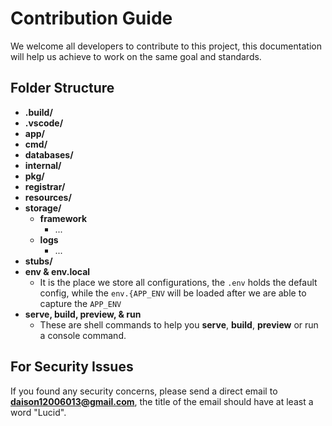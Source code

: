 # Contribution Guide

We welcome all developers to contribute to this project, this documentation will help us achieve to work on the same goal and standards.

## Folder Structure

- **.build/**
- **.vscode/**
- **app/**
- **cmd/**
- **databases/**
- **internal/**
- **pkg/**
- **registrar/**
- **resources/**
- **storage/**
  - **framework**
    - ...
  - **logs**
    - ...
- **stubs/**
- **env & env.local**
  - It is the place we store all configurations, the `.env` holds the default config, while the `env.{APP_ENV` will be loaded after we are able to capture the `APP_ENV`
- **serve, build, preview, & run**
  - These are shell commands to help you **serve**, **build**, **preview** or run a console command.

## For Security Issues

If you found any security concerns, please send a direct email to **daison12006013@gmail.com**, the title of the email should have at least a word "Lucid".
